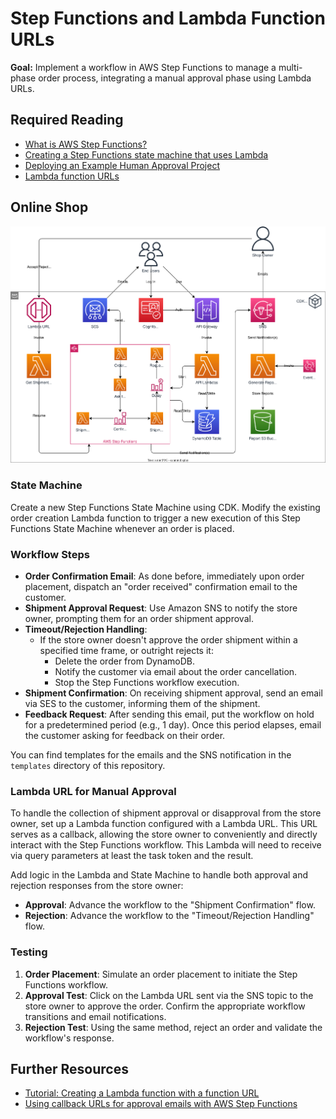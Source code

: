 # Step Functions and Lambda Function URLs

**Goal:** Implement a workflow in AWS Step Functions to manage a multi-phase order process, integrating a manual approval phase using Lambda URLs.

## Required Reading

- [What is AWS Step Functions?](https://docs.aws.amazon.com/step-functions/latest/dg/welcome.html)
- [Creating a Step Functions state machine that uses Lambda](https://docs.aws.amazon.com/step-functions/latest/dg/tutorial-creating-lambda-state-machine.html)
- [Deploying an Example Human Approval Project](https://docs.aws.amazon.com/step-functions/latest/dg/tutorial-human-approval.html)
- [Lambda function URLs](https://docs.aws.amazon.com/lambda/latest/dg/lambda-urls.html)

## Online Shop

![Overview](./diagrams/070-step-functions.drawio.svg "Overview")

### State Machine

Create a new Step Functions State Machine using CDK. Modify the existing order creation Lambda function to trigger a new execution of this Step Functions State Machine whenever an order is placed.

### Workflow Steps

- **Order Confirmation Email**: As done before, immediately upon order placement, dispatch an "order received" confirmation email to the customer.
- **Shipment Approval Request**: Use Amazon SNS to notify the store owner, prompting them for an order shipment approval.
- **Timeout/Rejection Handling**:
   - If the store owner doesn't approve the order shipment within a specified time frame, or outright rejects it:
     - Delete the order from DynamoDB.
     - Notify the customer via email about the order cancellation.
     - Stop the Step Functions workflow execution.
- **Shipment Confirmation**: On receiving shipment approval, send an email via SES to the customer, informing them of the shipment.
- **Feedback Request**: After sending this email, put the workflow on hold for a predetermined period (e.g., 1 day). Once this period elapses, email the customer asking for feedback on their order.

You can find templates for the emails and the SNS notification in the `templates` directory of this repository.

### Lambda URL for Manual Approval

To handle the collection of shipment approval or disapproval from the store owner, set up a Lambda function configured with a Lambda URL. This URL serves as a callback, allowing the store owner to conveniently and directly interact with the Step Functions workflow. This Lambda will need to receive via query parameters at least the task token and the result.

Add logic in the Lambda and State Machine to handle both approval and rejection responses from the store owner:
- **Approval**: Advance the workflow to the "Shipment Confirmation" flow.
- **Rejection**: Advance the workflow to the "Timeout/Rejection Handling" flow.
   
### Testing

1. **Order Placement**: Simulate an order placement to initiate the Step Functions workflow.
2. **Approval Test**: Click on the Lambda URL sent via the SNS topic to the store owner to approve the order. Confirm the appropriate workflow transitions and email notifications.
3. **Rejection Test**: Using the same method, reject an order and validate the workflow's response.

## Further Resources

- [Tutorial: Creating a Lambda function with a function URL](https://docs.aws.amazon.com/lambda/latest/dg/urls-tutorial.html)
- [Using callback URLs for approval emails with AWS Step Functions](https://aws.amazon.com/blogs/aws/using-callback-urls-for-approval-emails-with-aws-step-functions/)
